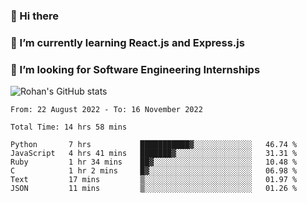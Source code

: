 ### 👋 Hi there 

<!--
**rohznmdev/rohznmdev** is a ✨ _special_ ✨ repository because its `README.md` (this file) appears on your GitHub profile.

Here are some ideas to get you started:

- 🔭 I’m currently working on ...
- 🌱 I’m currently learning Ruby and Ruby on Rails
- 👯 I’m looking to collaborate on ...
- 🤔 I’m looking for help with ...
- 💬 Ask me about ...
- 📫 How to reach me: ...
- 😄 Pronouns: ...
- ⚡ Fun fact: ...
-->
### 🌱 I’m currently learning React.js and Express.js
### 🤔 I’m looking for Software Engineering Internships
![Rohan's GitHub stats](https://github-readme-stats.vercel.app/api?username=rohznmdev&theme=dark&show_icons=true)

<!--START_SECTION:waka-->

```text
From: 22 August 2022 - To: 16 November 2022

Total Time: 14 hrs 58 mins

Python       7 hrs           ███████████▓░░░░░░░░░░░░░   46.74 %
JavaScript   4 hrs 41 mins   ███████▓░░░░░░░░░░░░░░░░░   31.31 %
Ruby         1 hr 34 mins    ██▓░░░░░░░░░░░░░░░░░░░░░░   10.48 %
C            1 hr 2 mins     █▓░░░░░░░░░░░░░░░░░░░░░░░   06.98 %
Text         17 mins         ▒░░░░░░░░░░░░░░░░░░░░░░░░   01.97 %
JSON         11 mins         ▒░░░░░░░░░░░░░░░░░░░░░░░░   01.26 %
```

<!--END_SECTION:waka-->

